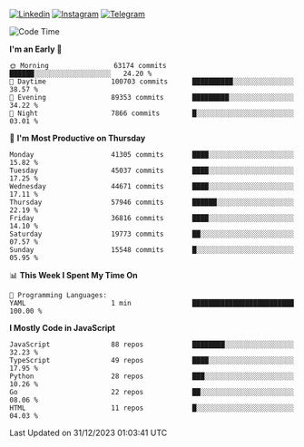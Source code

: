 [![Linkedin](https://img.shields.io/badge/-Archie-blue?style=flat-square&labelColor=gray&logo=Linkedin&logoColor=white&link=https://www.linkedin.com/in/archisdi)](https://www.linkedin.com/in/archisdi)
[![Instagram](https://img.shields.io/badge/-@archisdi-orange?style=flat-square&labelColor=gray&logo=Instagram&logoColor=white&link=https://www.instagram.com/archisdi)](https://www.instagram.com/archisdi)
[![Telegram](https://img.shields.io/badge/-aai-informational?style=flat-square&labelColor=gray&logo=telegram&logoColor=white&link=https://t.me/archisdi)](https://t.me/archisdi)

<!--START_SECTION:waka-->
![Code Time](http://img.shields.io/badge/Code%20Time-2%2C495%20hrs%2046%20mins-blue)

**I'm an Early 🐤** 

```text
🌞 Morning                63174 commits       ██████░░░░░░░░░░░░░░░░░░░   24.20 % 
🌆 Daytime                100703 commits      ██████████░░░░░░░░░░░░░░░   38.57 % 
🌃 Evening                89353 commits       █████████░░░░░░░░░░░░░░░░   34.22 % 
🌙 Night                  7866 commits        █░░░░░░░░░░░░░░░░░░░░░░░░   03.01 % 
```
📅 **I'm Most Productive on Thursday** 

```text
Monday                   41305 commits       ████░░░░░░░░░░░░░░░░░░░░░   15.82 % 
Tuesday                  45037 commits       ████░░░░░░░░░░░░░░░░░░░░░   17.25 % 
Wednesday                44671 commits       ████░░░░░░░░░░░░░░░░░░░░░   17.11 % 
Thursday                 57946 commits       ██████░░░░░░░░░░░░░░░░░░░   22.19 % 
Friday                   36816 commits       ████░░░░░░░░░░░░░░░░░░░░░   14.10 % 
Saturday                 19773 commits       ██░░░░░░░░░░░░░░░░░░░░░░░   07.57 % 
Sunday                   15548 commits       █░░░░░░░░░░░░░░░░░░░░░░░░   05.95 % 
```


📊 **This Week I Spent My Time On** 

```text
💬 Programming Languages: 
YAML                     1 min               █████████████████████████   100.00 % 
```

**I Mostly Code in JavaScript** 

```text
JavaScript               88 repos            ████████░░░░░░░░░░░░░░░░░   32.23 % 
TypeScript               49 repos            ████░░░░░░░░░░░░░░░░░░░░░   17.95 % 
Python                   28 repos            ███░░░░░░░░░░░░░░░░░░░░░░   10.26 % 
Go                       22 repos            ██░░░░░░░░░░░░░░░░░░░░░░░   08.06 % 
HTML                     11 repos            █░░░░░░░░░░░░░░░░░░░░░░░░   04.03 % 
```




 Last Updated on 31/12/2023 01:03:41 UTC
<!--END_SECTION:waka-->